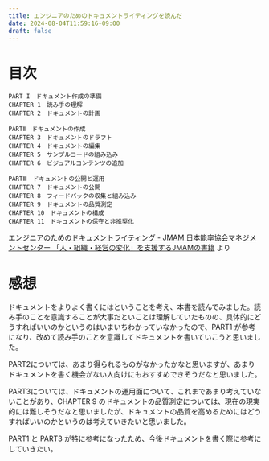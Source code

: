 ```yaml
---
title: エンジニアのためのドキュメントライティングを読んだ
date: 2024-08-04T11:59:16+09:00
draft: false
---
```


# 目次

```
PART I　ドキュメント作成の準備
CHAPTER 1　読み手の理解
CHAPTER 2　ドキュメントの計画

PARTⅡ　ドキュメントの作成
CHAPTER 3　ドキュメントのドラフト
CHAPTER 4　ドキュメントの編集
CHAPTER 5　サンプルコードの組み込み
CHAPTER 6　ビジュアルコンテンツの追加

PARTⅢ　ドキュメントの公開と運用
CHAPTER 7　ドキュメントの公開
CHAPTER 8　フィードバックの収集と組み込み
CHAPTER 9　ドキュメントの品質測定
CHAPTER 10　ドキュメントの構成
CHAPTER 11　ドキュメントの保守と非推奨化 
```

[エンジニアのためのドキュメントライティング - JMAM 日本能率協会マネジメントセンター 「人・組織・経営の変化」を支援するJMAMの書籍](https://pub.jmam.co.jp/book/b622627.html) より



# 感想

ドキュメントをよりよく書くにはということを考え、本書を読んでみました。読み手のことを意識することが大事だといことは理解していたものの、具体的にどうすればいいのかというのはいまいちわかっていなかったので、PART1 が参考になり、改めて読み手のことを意識してドキュメントを書いていこうと思いました。

PART2については、あまり得られるものがなかったかなと思いますが、あまりドキュメントを書く機会がない人向けにもおすすめできそうだなと思いました。

PART3については、ドキュメントの運用面について、これまであまり考えていないことがあり、CHAPTER 9 のドキュメントの品質測定については、現在の現実的には難しそうだなと思いましたが、ドキュメントの品質を高めるためにはどうすればいいのかというのは考えていきたいと思いました。

PART1 と PART3 が特に参考になったため、今後ドキュメントを書く際に参考にしていきたい。
